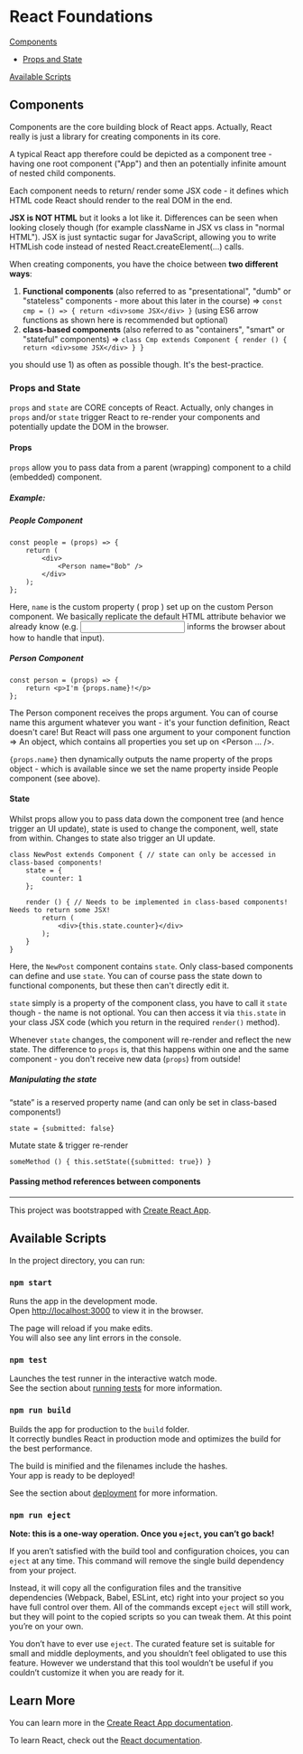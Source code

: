 # React Foundations

[Components](#components)
- [Props and State](#props-and-state)   

[Available Scripts](#available-scripts)

## Components

Components are the core building block of React apps. Actually, React really is just a library for creating components in its core.

A typical React app therefore could be depicted as a component tree - having one root component ("App") and then an potentially infinite amount of nested child components.

Each component needs to return/ render some JSX code - it defines which HTML code React should render to the real DOM in the end.

**JSX is NOT HTML** but it looks a lot like it. Differences can be seen when looking closely though (for example className in JSX vs class in "normal HTML"). JSX is just syntactic sugar for JavaScript, allowing you to write HTMLish code instead of nested React.createElement(...) calls.

When creating components, you have the choice between **two different ways**:

1. **Functional components** (also referred to as "presentational", "dumb" or "stateless" components - more about this later in the course) => `const cmp = () => { return <div>some JSX</div> }` (using ES6 arrow functions as shown here is recommended but optional)
2. **class-based components** (also referred to as "containers", "smart" or "stateful" components) => `class Cmp extends Component { render () { return <div>some JSX</div> } }`

you should use 1) as often as possible though. It's the best-practice.
   
### Props and State

`props` and `state` are CORE concepts of React. Actually, only changes in `props` and/or `state` trigger React to re-render your components and potentially update the DOM in the browser.

#### Props

`props` allow you to pass data from a parent (wrapping) component to a child (embedded) component.

##### Example:

##### People Component
```
const people = (props) => {
    return (
        <div>
            <Person name="Bob" />
        </div>
    );
};
```
Here, `name` is the custom property ( prop ) set up on the custom Person component. We basically replicate the default HTML attribute behavior we already know (e.g. <input type="text"> informs the browser about how to handle that input).

##### Person Component

```
const person = (props) => {
    return <p>I'm {props.name}!</p>
};
```

The Person component receives the props argument. You can of course name this argument whatever you want - it's your function definition, React doesn't care! But React will pass one argument to your component function => An object, which contains all properties you set up on <Person ... />.

`{props.name}` then dynamically outputs the name property of the props object - which is available since we set the name property inside People component (see above).

#### State
Whilst props allow you to pass data down the component tree (and hence trigger an UI update), state is used to change the component, well, state from within. Changes to state also trigger an UI update.

````
class NewPost extends Component { // state can only be accessed in class-based components!
    state = {
        counter: 1
    };  
 
    render () { // Needs to be implemented in class-based components! Needs to return some JSX!
        return (
            <div>{this.state.counter}</div>
        );
    }
}
````

Here, the `NewPost` component contains `state`. Only class-based components can define and use `state`. You can of course pass the state down to functional components, but these then can't directly edit it.

`state` simply is a property of the component class, you have to call it `state` though - the name is not optional. You can then access it via `this.state` in your class JSX code (which you return in the required `render()` method).

Whenever `state` changes, the component will re-render and reflect the new state. The difference to `props` is, that this happens within one and the same component - you don't receive new data (`props`) from outside!

##### Manipulating the state

“state” is a reserved property name (and can only be set in class-based components!)

`state = {submitted: false}`

Mutate state & trigger re-render

`someMethod () { this.setState({submitted: true}) }`

#### Passing method references between components

___

This project was bootstrapped with [Create React App](https://github.com/facebook/create-react-app).

## Available Scripts

In the project directory, you can run:

### `npm start`

Runs the app in the development mode.<br>
Open [http://localhost:3000](http://localhost:3000) to view it in the browser.

The page will reload if you make edits.<br>
You will also see any lint errors in the console.

### `npm test`

Launches the test runner in the interactive watch mode.<br>
See the section about [running tests](https://facebook.github.io/create-react-app/docs/running-tests) for more information.

### `npm run build`

Builds the app for production to the `build` folder.<br>
It correctly bundles React in production mode and optimizes the build for the best performance.

The build is minified and the filenames include the hashes.<br>
Your app is ready to be deployed!

See the section about [deployment](https://facebook.github.io/create-react-app/docs/deployment) for more information.

### `npm run eject`

**Note: this is a one-way operation. Once you `eject`, you can’t go back!**

If you aren’t satisfied with the build tool and configuration choices, you can `eject` at any time. This command will remove the single build dependency from your project.

Instead, it will copy all the configuration files and the transitive dependencies (Webpack, Babel, ESLint, etc) right into your project so you have full control over them. All of the commands except `eject` will still work, but they will point to the copied scripts so you can tweak them. At this point you’re on your own.

You don’t have to ever use `eject`. The curated feature set is suitable for small and middle deployments, and you shouldn’t feel obligated to use this feature. However we understand that this tool wouldn’t be useful if you couldn’t customize it when you are ready for it.

## Learn More

You can learn more in the [Create React App documentation](https://facebook.github.io/create-react-app/docs/getting-started).

To learn React, check out the [React documentation](https://reactjs.org/).
